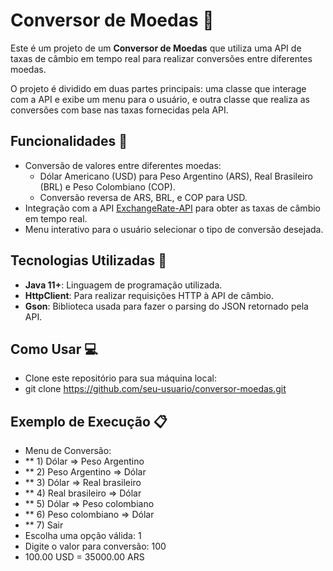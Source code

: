 # Conversor de Moedas 💱

Este é um projeto de um **Conversor de Moedas** que utiliza uma API de taxas de câmbio em tempo real para realizar conversões entre diferentes moedas. 

O projeto é dividido em duas partes principais: uma classe que interage com a API e exibe um menu para o usuário, e outra classe que realiza as conversões com base nas taxas fornecidas pela API.

## Funcionalidades 🔧

- Conversão de valores entre diferentes moedas:
  - Dólar Americano (USD) para Peso Argentino (ARS), Real Brasileiro (BRL) e Peso Colombiano (COP).
  - Conversão reversa de ARS, BRL, e COP para USD.
- Integração com a API [ExchangeRate-API](https://www.exchangerate-api.com) para obter as taxas de câmbio em tempo real.
- Menu interativo para o usuário selecionar o tipo de conversão desejada.

## Tecnologias Utilizadas 🚀

- **Java 11+**: Linguagem de programação utilizada.
- **HttpClient**: Para realizar requisições HTTP à API de câmbio.
- **Gson**: Biblioteca usada para fazer o parsing do JSON retornado pela API.
  
## Como Usar 💻 

- Clone este repositório para sua máquina local:
- git clone https://github.com/seu-usuario/conversor-moedas.git

 ## Exemplo de Execução 📋

- Menu de Conversão:
- ** 1) Dólar => Peso Argentino
- ** 2) Peso Argentino => Dólar
- ** 3) Dólar => Real brasileiro
- ** 4) Real brasileiro => Dólar
- ** 5) Dólar => Peso colombiano
- ** 6) Peso colombiano => Dólar
- ** 7) Sair
- Escolha uma opção válida: 1
- Digite o valor para conversão: 100
- 100.00 USD = 35000.00 ARS





